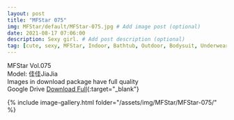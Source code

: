 ```yaml
---
layout: post
title: "MFStar 075"
img: MFStar/default/MFStar-075.jpg # Add image post (optional)
date: 2021-08-17 07:06:00
description: Sexy girl. # Add post description (optional)
tag: [cute, sexy, MFStar, Indoor, Bathtub, Outdoor, Bodysuit, Underwear, Cosplay, Big Tits, Tattoo, CHINAGIRLS]
---
```

MFStar Vol.075  
Model: 佳佳JiaJia   
Images in download package have full quality                    
Google Drive [Download Full](https://ouo.io/BsbMxBl){:target="_blank"}

{% include image-gallery.html folder="/assets/img/MFStar/MFStar-075/" %}
